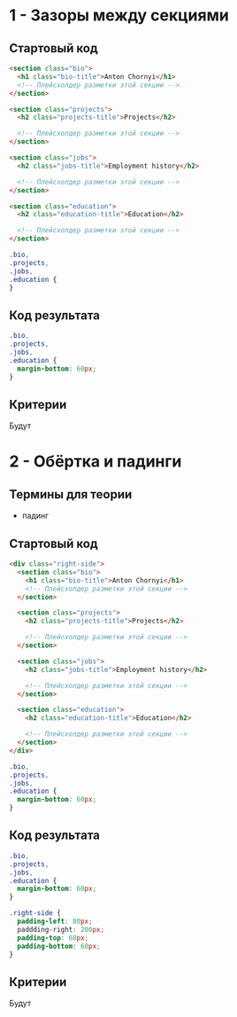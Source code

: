# 1 - Зазоры между секциями

## Стартовый код

```html
<section class="bio">
  <h1 class="bio-title">Anton Chornyi</h1>
  <!-- Плейсхолдер разметки этой секции -->
</section>

<section class="projects">
  <h2 class="projects-title">Projects</h2>

  <!-- Плейсхолдер разметки этой секции -->
</section>

<section class="jobs">
  <h2 class="jobs-title">Employment history</h2>

  <!-- Плейсхолдер разметки этой секции -->
</section>

<section class="education">
  <h2 class="education-title">Education</h2>

  <!-- Плейсхолдер разметки этой секции -->
</section>
```

```css
.bio,
.projects,
.jobs,
.education {
}
```

## Код результата

```css
.bio,
.projects,
.jobs,
.education {
  margin-bottom: 60px;
}
```

## Критерии

Будут

# 2 - Обёртка и падинги

## Термины для теории

- падинг

## Стартовый код

```html
<div class="right-side">
  <section class="bio">
    <h1 class="bio-title">Anton Chornyi</h1>
    <!-- Плейсхолдер разметки этой секции -->
  </section>

  <section class="projects">
    <h2 class="projects-title">Projects</h2>

    <!-- Плейсхолдер разметки этой секции -->
  </section>

  <section class="jobs">
    <h2 class="jobs-title">Employment history</h2>

    <!-- Плейсхолдер разметки этой секции -->
  </section>

  <section class="education">
    <h2 class="education-title">Education</h2>

    <!-- Плейсхолдер разметки этой секции -->
  </section>
</div>
```

```css
.bio,
.projects,
.jobs,
.education {
  margin-bottom: 60px;
}
```

## Код результата

```css
.bio,
.projects,
.jobs,
.education {
  margin-bottom: 60px;
}

.right-side {
  padding-left: 80px;
  paddding-right: 200px;
  padding-top: 68px;
  padding-bottom: 68px;
}
```

## Критерии

Будут
